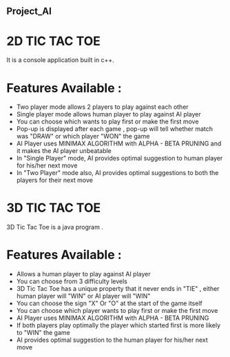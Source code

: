 ## Project_AI

# 2D TIC TAC TOE 
It is a console application built in c++. 

# Features Available :
* Two player mode allows 2 players to play against each other 
* Single player mode allows human player to play against AI player 
* You can choose which wants to play first or make the first move 
* Pop-up is displayed after each game , pop-up will tell whether match was "DRAW" or which player "WON" the game 
* AI Player uses MINIMAX ALGORITHM with ALPHA - BETA PRUNING and it makes the AI player unbeatable
* In "Single Player" mode, AI provides optimal suggestion to human player for his/her next move 
* In "Two Player" mode also, AI provides optimal suggestions to both the players for their next move

# 3D TIC TAC TOE 
3D Tic Tac Toe is a java program .

# Features Available :
* Allows a human player to play against AI player 
* You can choose from 3 difficulty levels 
* 3D Tic Tac Toe has a unique property that it never ends in "TIE" , either human player will "WIN" or AI player will "WIN"
* You can choose the sign "X" Or "O" at the start of the game itself 
* You can choose which player wants to play first or make the first move 
* AI Player uses MINIMAX ALGORITHM with ALPHA - BETA PRUNING
* If both players play optimally the player which started first is more likely to "WIN" the game 
* AI provides optimal suggestion to the human player for his/her next move  
